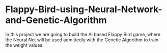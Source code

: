 # Flappy-Bird-using-Neural-Network-and-Genetic-Algorithm
In this project we are going to build the AI based Flappy Bird game, where the Neural Net will be used admittedly with the Genetic Algorithm to train the weight values.
